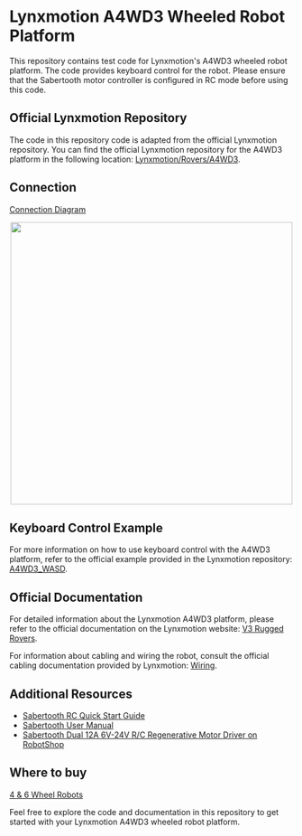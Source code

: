 # Lynxmotion A4WD3 Wheeled Robot Platform

This repository contains test code for Lynxmotion's A4WD3 wheeled robot platform. The code provides keyboard control for the robot. Please ensure that the Sabertooth motor controller is configured in RC mode before using this code.

## Official Lynxmotion Repository

The code in this repository code is adapted from the official Lynxmotion repository. You can find the official Lynxmotion repository for the A4WD3 platform in the following location: [Lynxmotion/Rovers/A4WD3](https://github.com/Lynxmotion/Rovers/tree/master/A4WD3).

## Connection

[Connection Diagram](https://wiki.lynxmotion.com/info/wiki/lynxmotion/view/rover-kits/a4wd3-wheeled/a4wd3-wheeled-quickstart/a4wd3-wheeled-setup/a4wd3-wheeled-setup-mc/)
<p align="center">
  <img src="https://wiki.lynxmotion.com/info/wiki/lynxmotion/download/rover-kits/WebHome/BBU-01-Sabertooth-Wiring-2.png" width="500"/>
</p>

## Keyboard Control Example

For more information on how to use keyboard control with the A4WD3 platform, refer to the official example provided in the Lynxmotion repository: [A4WD3_WASD](https://github.com/Lynxmotion/Rovers/tree/master/A4WD3/A4WD3_WASD).

## Official Documentation

For detailed information about the Lynxmotion A4WD3 platform, please refer to the official documentation on the Lynxmotion website: [V3 Rugged Rovers](https://www.lynxmotion.com/c-12-v3-rugged-rovers.aspx).

For information about cabling and wiring the robot, consult the official cabling documentation provided by Lynxmotion: [Wiring](https://www.lynxmotion.com/03-cabling.aspx).

## Additional Resources

- [Sabertooth RC Quick Start Guide](https://www.robotshop.com/media/files/pdf2/sabertooth-2x12-rc-quick-start.pdf)
- [Sabertooth User Manual](https://www.dimensionengineering.com/datasheets/Sabertooth2x12.pdf)
- [Sabertooth Dual 12A 6V-24V R/C Regenerative Motor Driver on RobotShop](https://www.robotshop.com/en/sabertooth-dual-12a-6v-24v-regenerative-motor-driver.html)

## Where to buy
[4 & 6 Wheel Robots](https://www.robotshop.com/collections/4-wheeled-development-platforms?pf_v_brand=Lynxmotion)

Feel free to explore the code and documentation in this repository to get started with your Lynxmotion A4WD3 wheeled robot platform.


